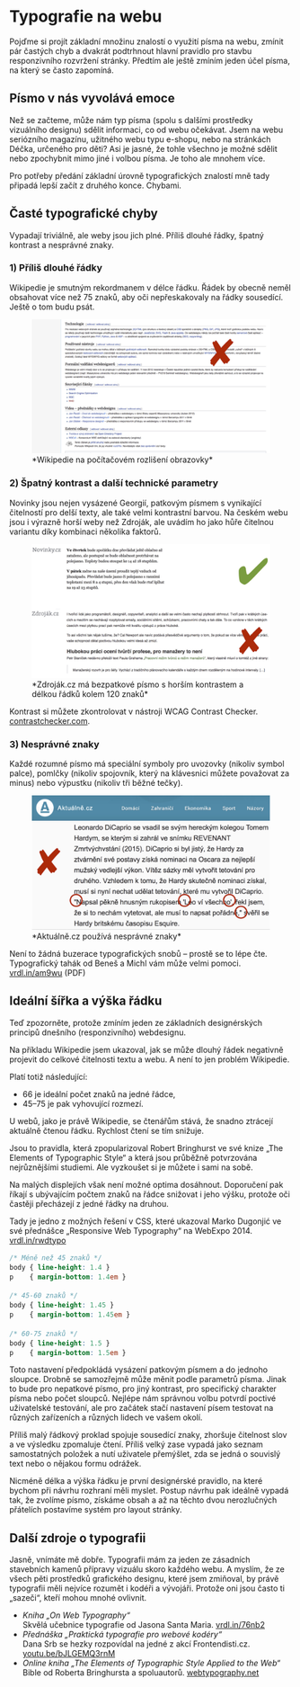 # Typografie na webu

Pojďme si projít základní množinu znalostí o využití písma na webu, zmínit pár častých chyb a dvakrát podtrhnout hlavní pravidlo pro stavbu responzivního rozvržení stránky. Předtím ale ještě zmíním jeden účel písma, na který se často zapomíná. 

## Písmo v nás vyvolává emoce

Než se začteme, může nám typ písma (spolu s dalšími prostředky vizuálního designu) sdělit informaci, co od webu očekávat. Jsem na webu seriózního magazínu, užitného webu typu e-shopu, nebo na stránkách Déčka, určeného pro děti? Asi je jasné, že tohle všechno je možné sdělit nebo zpochybnit mimo jiné i volbou písma. Je toho ale mnohem více.

Pro potřeby předání základní úrovně typografických znalostí mně tady připadá lepší začít z druhého konce. Chybami.


## Časté typografické chyby

Vypadají triviálně, ale weby jsou jich plné. Příliš dlouhé řádky, špatný kontrast a nesprávné znaky.


### 1) Příliš dlouhé řádky

Wikipedie je smutným rekordmanem v délce řádku. Řádek by obecně neměl obsahovat více než 75 znaků, aby oči nepřeskakovaly na řádky sousedící. Ještě o tom budu psát.

<figure>
<img src="dist/images/original/typografie-16.jpg" alt="">
<figcaption markdown="1">    
*Wikipedie na počítačovém rozlišení obrazovky*
</figcaption> 
</figure>


### 2) Špatný kontrast a další technické parametry

Novinky jsou nejen vysázené Georgií, patkovým písmem s vynikající čitelností pro delší texty, ale také velmi kontrastní barvou. Na českém webu jsou i výrazně horší weby než Zdroják, ale uvádím ho jako hůře čitelnou variantu díky kombinaci několika faktorů. 

<figure>
<img src="dist/images/original/typografie-17.jpg" alt="">
<figcaption markdown="1">    
*Zdroják.cz má bezpatkové písmo s horším kontrastem a délkou řádků kolem 120 znaků*
</figcaption> 
</figure>

Kontrast si můžete zkontrolovat v nástroji WCAG Contrast Checker. [contrastchecker.com](http://contrastchecker.com/).

### 3) Nesprávné znaky

Každé rozumné písmo má speciální symboly pro uvozovky (nikoliv symbol palce), pomlčky (nikoliv spojovník, který na klávesnici můžete považovat za minus) nebo výpustku (nikoliv tři běžné tečky). 

<figure>
<img src="dist/images/original/typografie-18.jpg" alt="">
<figcaption markdown="1">    
*Aktuálně.cz používá nesprávné znaky*
</figcaption> 
</figure>

Není to žádná buzerace typografických snobů – prostě se to lépe čte. Typografický tahák od Beneš a Michl vám může velmi pomoci. [vrdl.in/am9wu](http://blog.benes-michl.cz/data/blog/typographic_cheatsheet_1_1.pdf) (PDF)


## Ideální šířka a výška řádku

Teď zpozorněte, protože zmíním jeden ze základních designérských principů dnešního (responzivního) webdesignu.

Na příkladu Wikipedie jsem ukazoval, jak se může dlouhý řádek negativně projevit do celkové čitelnosti textu a webu. A není to jen problém Wikipedie.

Platí totiž následující:

- 66 je ideální počet znaků na jedné řádce,
- 45–75 je pak vyhovující rozmezí.

U webů, jako je právě Wikipedie, se čtenářům stává, že snadno ztrácejí aktuálně čtenou řádku. Rychlost čtení se tím snižuje.

Jsou to pravidla, která zpopularizoval Robert Bringhurst ve své knize „The Elements of Typographic Style“ a která jsou průběžně potvrzována nejrůznějšími studiemi. Ale vyzkoušet si je můžete i sami na sobě. 

Na malých displejích však není možné optima dosáhnout. Doporučení pak říkají s ubývajícím počtem znaků na řádce snižovat i jeho výšku, protože oči častěji přecházejí z jedné řádky na druhou. 


Tady je jedno z možných řešení v CSS, které ukazoval Marko Dugonjić ve své přednášce „Responsive Web Typography“ na WebExpo 2014. [vrdl.in/rwdtypo](https://speakerdeck.com/maratz/responsive-web-typography-at-webexpo)


```css
/* Méně než 45 znaků */
body { line-height: 1.4 }
p    { margin-bottom: 1.4em }

/* 45-60 znaků */
body { line-height: 1.45 }
p    { margin-bottom: 1.45em }

/* 60-75 znaků */
body { line-height: 1.5 }
p    { margin-bottom: 1.5em }
```

Toto nastavení předpokládá vysázení patkovým písmem a do jednoho sloupce. Drobně se samozřejmě může měnit podle parametrů písma. Jinak to bude pro nepatkové písmo, pro jiný kontrast, pro specifický charakter písma nebo počet sloupců. Nejlépe nám správnou volbu potvrdí poctivé uživatelské testování, ale pro začátek stačí nastavení písem testovat na různých zařízeních a různých lidech ve vašem okolí.

Příliš malý řádkový proklad spojuje sousedící znaky, zhoršuje čitelnost slov a ve výsledku zpomaluje čtení. Příliš velký zase vypadá jako seznam samostatných položek a nutí uživatele přemýšlet, zda se jedná o souvislý text nebo o nějakou formu odrážek.

Nicméně délka a výška řádku je první designérské pravidlo, na které bychom při návrhu rozhraní měli myslet. Postup návrhu pak ideálně vypadá tak, že zvolíme písmo, získáme obsah a až na těchto dvou nerozlučných přátelích postavíme systém pro layout stránky.


## Další zdroje o typografii

Jasně, vnímáte mě dobře. Typografii mám za jeden ze zásadních stavebních kamenů přípravy vizuálu skoro každého webu. A myslím, že ze všech pěti prostředků grafického designu, které jsem zmiňoval, by právě typografii měli nejvíce rozumět i kodéři a vývojáři. Protože oni jsou často ti „sazeči“, kteří mohou mnohé ovlivnit.

* *Kniha „On Web Typography“*  
Skvělá učebnice typografie od Jasona Santa Maria. [vrdl.in/76nb2](https://abookapart.com/products/on-web-typography)
* *Přednáška „Praktická typografie pro webové kodéry“*  
Dana Srb se hezky rozpovídal na jedné z akcí Frontendisti.cz. [youtu.be/bJLGEMQ3rnM](https://youtu.be/bJLGEMQ3rnM)
* *Online kniha „The Elements of Typographic Style Applied to the Web“*  
Bible od Roberta Bringhursta a spoluautorů. [webtypography.net](http://webtypography.net/toc/)


